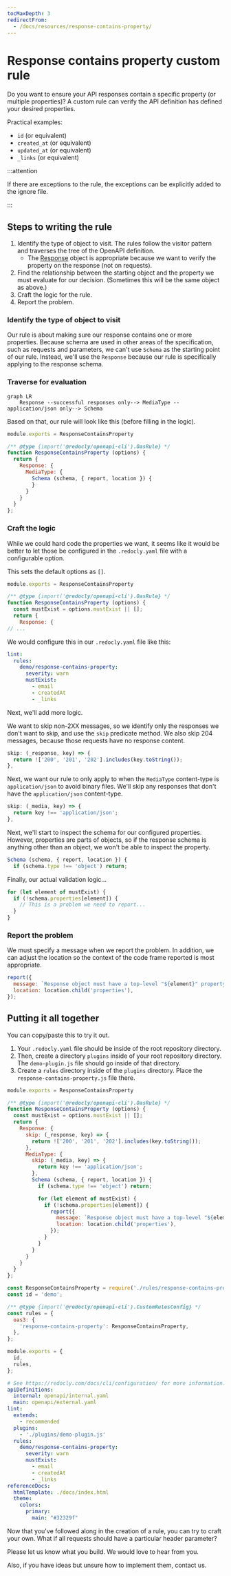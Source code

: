 ```yaml
---
tocMaxDepth: 3
redirectFrom:
  - /docs/resources/response-contains-property/
---
```

# Response contains property custom rule

Do you want to ensure your API responses contain a specific property (or multiple properties)?
A custom rule can verify the API definition has defined your desired properties.

Practical examples:

- `id` (or equivalent)
- `created_at` (or equivalent)
- `updated_at` (or equivalent)
- `_links` (or equivalent)

:::attention

If there are exceptions to the rule, the exceptions can be explicitly added to the ignore file.

:::

## Steps to writing the rule

1. Identify the type of object to visit. The rules follow the visitor pattern and traverses the tree of the OpenAPI definition.
    - The [Response](https://github.com/Redocly/openapi-cli/tree/master/packages/core/src/types) object is appropriate because we want to verify the property on the response (not on requests).
1. Find the relationship between the starting object and the property we must evaluate for our decision. (Sometimes this will be the same object as above.)
1. Craft the logic for the rule.
1. Report the problem.

### Identify the type of object to visit

Our rule is about making sure our response contains one or more properties.
Because schema are used in other areas of the specification, such as requests and parameters, we can't use `Schema` as the starting point of our rule.
Instead, we'll use the `Response` because our rule is specifically applying to the response schema.

### Traverse for evaluation

```mermaid
graph LR
    Response --successful responses only--> MediaType --application/json only--> Schema
```

Based on that, our rule will look like this (before filling in the logic).

```js
module.exports = ResponseContainsProperty

/** @type {import('@redocly/openapi-cli').OasRule} */
function ResponseContainsProperty (options) {
  return {
    Response: {
      MediaType: {
        Schema (schema, { report, location }) {
        }
      }
    }
  }
};
```

### Craft the logic

While we could hard code the properties we want, it seems like it would be better to let those be configured in the `.redocly.yaml` file with a configurable option.

This sets the default options as `[]`.

```js
module.exports = ResponseContainsProperty

/** @type {import('@redocly/openapi-cli').OasRule} */
function ResponseContainsProperty (options) {
  const mustExist = options.mustExist || [];
  return {
    Response: {
// ...
```

We would configure this in our `.redocly.yaml` file like this:

```yaml
lint:
  rules:
    demo/response-contains-property:
      severity: warn
      mustExist:
        - email
        - createdAt
        - _links
```

Next, we'll add more logic.

We want to skip non-2XX messages, so we identify only the responses we don't want to skip, and use the `skip` predicate method.
We also skip 204 messages, because those requests have no response content.

```js
skip: (_response, key) => {
  return !['200', '201', '202'].includes(key.toString());
},
```

Next, we want our rule to only apply to when the `MediaType` content-type is `application/json` to avoid binary files.
We'll skip any responses that don't have the `application/json` content-type.

```js
skip: (_media, key) => {
  return key !== 'application/json';
},
```
Next, we'll start to inspect the schema for our configured properties.
However, properties are parts of objects, so if the response schema is anything other than an object, we won't be able to inspect the property.

```js
Schema (schema, { report, location }) {
  if (schema.type !== 'object') return;
```

Finally, our actual validation logic...

```js
for (let element of mustExist) {
  if (!schema.properties[element]) {
    // This is a problem we need to report...
  }
}
```

### Report the problem

We must specify a message when we report the problem.
In addition, we can adjust the location so the context of the code frame reported is most appropriate.

```js
report({
  message: `Response object must have a top-level "${element}" property.`,
  location: location.child('properties'),
});
```

## Putting it all together

You can copy/paste this to try it out.

1. Your `.redocly.yaml` file should be inside of the root repository directory.
1. Then, create a directory `plugins` inside of your root repository directory.
  The `demo-plugin.js` file should go inside of that directory.
1. Create a `rules` directory inside of the `plugins` directory. Place the `response-contains-property.js` file there.

```js response-contains-property.js
module.exports = ResponseContainsProperty

/** @type {import('@redocly/openapi-cli').OasRule} */
function ResponseContainsProperty (options) {
  const mustExist = options.mustExist || [];
  return {
    Response: {
      skip: (_response, key) => {
        return !['200', '201', '202'].includes(key.toString());
      },
      MediaType: {
        skip: (_media, key) => {
          return key !== 'application/json';
        },
        Schema (schema, { report, location }) {
          if (schema.type !== 'object') return;

          for (let element of mustExist) {
            if (!schema.properties[element]) {
              report({
                message: `Response object must have a top-level "${element}" property.`,
                location: location.child('properties'),
              });
            }
          }
        }
      }
    }
  }
};
```

```js demo-plugin.js
const ResponseContainsProperty = require('./rules/response-contains-property');
const id = 'demo';

/** @type {import('@redocly/openapi-cli').CustomRulesConfig} */
const rules = {
  oas3: {
    'response-contains-property': ResponseContainsProperty,
  },
};

module.exports = {
  id,
  rules,
};
```

```yaml .redocly.yaml
# See https://redocly.com/docs/cli/configuration/ for more information.
apiDefinitions:
  internal: openapi/internal.yaml
  main: openapi/external.yaml
lint:
  extends:
    - recommended
  plugins:
    - './plugins/demo-plugin.js'
  rules:
    demo/response-contains-property:
      severity: warn
      mustExist:
        - email
        - createdAt
        - _links
referenceDocs:
  htmlTemplate: ./docs/index.html
  theme:
    colors:
      primary:
        main: "#32329f"
```

Now that you've followed along in the creation of a rule, you can try to craft your own.
What if all requests should have a particular header parameter?

Please let us know what you build. We would love to hear from you.

Also, if you have ideas but unsure how to implement them, contact us.
